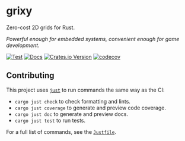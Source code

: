 # grixy

Zero-cost 2D grids for Rust.

_Powerful enough for embedded systems, convenient enough for game development._

[![Test](https://github.com/crates-lurey-io/grixy/actions/workflows/test.yml/badge.svg)](https://github.com/crates-lurey-io/grixy/actions/workflows/test.yml)
[![Docs](https://github.com/crates-lurey-io/grixy/actions/workflows/docs.yml/badge.svg)](https://github.com/crates-lurey-io/grixy/actions/workflows/docs.yml)
[![Crates.io Version](https://img.shields.io/crates/v/grixy)](https://crates.io/crates/grixy)
[![codecov](https://codecov.io/gh/crates-lurey-io/grixy/graph/badge.svg?token=Z3VUWA3WYY)](https://codecov.io/gh/crates-lurey-io/grixy)

## Contributing

This project uses [`just`][] to run commands the same way as the CI:

- `cargo just check` to check formatting and lints.
- `cargo just coverage` to generate and preview code coverage.
- `cargo just doc` to generate and preview docs.
- `cargo just test` to run tests.

[`just`]: https://crates.io/crates/just

For a full list of commands, see the [`Justfile`](./Justfile).
